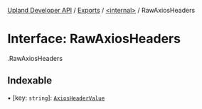 [Upland Developer API](../README.md) / [Exports](../modules.md) / [<internal\>](../modules/internal_.md) / RawAxiosHeaders

# Interface: RawAxiosHeaders

[<internal>](../modules/internal_.md).RawAxiosHeaders

## Indexable

▪ [key: `string`]: [`AxiosHeaderValue`](../modules/internal_.md#axiosheadervalue)
